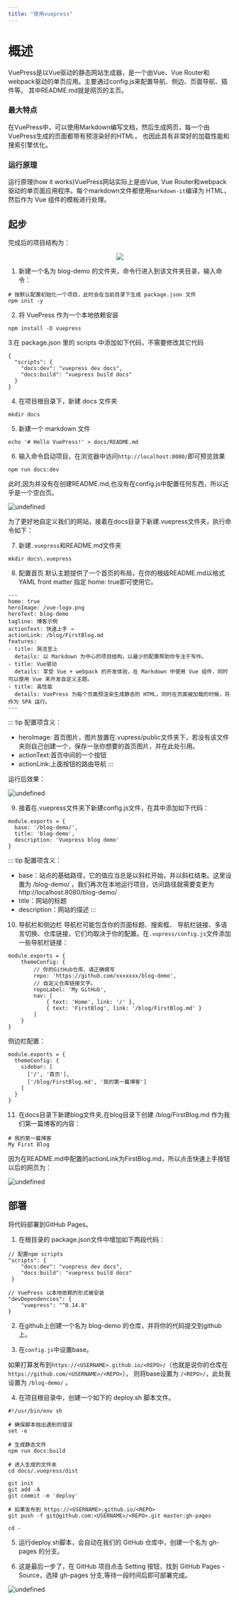 ```yaml
---
title: "使用vuepress"
---
```


# 概述
VuePress是以Vue驱动的静态网站生成器，是一个由Vue、Vue Router和webpack驱动的单页应用。主要通过config.js来配置导航、侧边、页面导航、插件等。
其中README.md就是网页的主页。
### 最大特点
在VuePress中，可以使用Markdown编写文档，然后生成网页，每一个由VuePress生成的页面都带有预渲染好的HTML，
也因此具有非常好的加载性能和搜索引擎优化。

### 运行原理
运行原理(how it works)VuePress网站实际上是由Vue, Vue Router和webpack驱动的单页面应用程序。每个markdown文件都使用`markdown-it`编译为 HTML，然后作为 Vue 组件的模板进行处理。

## 起步
完成后的项目结构为：

<div align="center">
  <img src="../.vuepress/public/vuepress架构截图.png" style="a">
</div>

1. 新建一个名为 blog-demo 的文件夹，命令行进入到该文件夹目录，输入命令：

```
# 按默认配置初始化一个项目，此时会在当前目录下生成 package.json 文件
npm init -y
```
2. 将 VuePress 作为一个本地依赖安装

```
npm install -D vuepress
```

3.在 package.json 里的 scripts 中添加如下代码，不需要修改其它代码

``` js{4}
{
  "scripts": {
    "docs:dev": "vuepress dev docs",
    "docs:build": "vuepress build docs"
  }
}
```

4. 在项目根目录下，新建 docs 文件夹

```
mkdir docs
```

5. 新建一个 markdown 文件

```
echo '# Hello VuePress!' > docs/README.md
```

6. 输入命令启动项目，在浏览器中访问`http://localhost:8080/`即可预览效果

```
npm run docs:dev
```

此时,因为并没有在创建README.md,也没有在config.js中配置任何东西，所以近乎是一个空白页。

![undefined](http://ww1.sinaimg.cn/large/007Rnr4nly1g85lkdriihj311y09j745.jpg)

为了更好地自定义我们的网站，接着在docs目录下新建.vuepress文件夹，执行命令如下：

7. 新建`.vuepress`和README.md文件夹
```
mkdir docs\.vuepress
```

8. 配置首页
默认主题提供了一个首页的布局，在你的根级README.md以格式 YAML front matter 指定 home: true即可使用它。

```
---
home: true
heroImage: /vue-logo.png
heroText: blog-demo
tagline: 博客示例
actionText: 快速上手 →
actionLink: /blog/FirstBlog.md
features:
- title: 简洁至上
  details: 以 Markdown 为中心的项目结构，以最少的配置帮助你专注于写作。
- title: Vue驱动
  details: 享受 Vue + webpack 的开发体验，在 Markdown 中使用 Vue 组件，同时可以使用 Vue 来开发自定义主题。
- title: 高性能
  details: VuePress 为每个页面预渲染生成静态的 HTML，同时在页面被加载的时候，将作为 SPA 运行。
---
```
::: tip 配置项含义：
- heroImage: 首页图片，图片放置在.vupress/public文件夹下，若没有该文件夹则自己创建一个，保存一张你想要的首页图片，并在此处引用。
- actionText:首页中间的一个按钮
- actionLink:上面按钮的路由导航
:::

运行后效果：

![undefined](http://ww1.sinaimg.cn/large/007Rnr4nly1g85m330yfkj311y0i9glu.jpg)

9. 接着在.vuepress文件夹下新建config.js文件，在其中添加如下代码：

```JS{4}
module.exports = {
  base: '/blog-demo/',
  title: 'blog-demo',
  description: 'Vuepress blog demo'
}
```

::: tip 配置项含义：
- base：站点的基础路径，它的值应当总是以斜杠开始，并以斜杠结束。这里设置为 /blog-demo/ ，我们再次在本地运行项目，访问路径就需要变更为 http://localhost:8080/blog-demo/
- title：网站的标题
- description：网站的描述
:::

10. 导航栏和侧边栏
导航栏可能包含你的页面标题、搜索框、 导航栏链接、多语言切换、仓库链接，它们均取决于你的配置。在`.vupress/config.js`文件添加一些导航栏链接：

```JS{4}
module.exports = {
    themeConfig: {
        // 你的GitHub仓库，请正确填写
        repo: 'https://github.com/xxxxxxx/blog-demo',
        // 自定义仓库链接文字。
        repoLabel: 'My GitHub',
        nav: [
            { text: 'Home', link: '/' },
            { text: 'FirstBlog', link: '/blog/FirstBlog.md' }
        ]
    }
}
```

侧边栏配置：

```JS{4}
module.exports = {
  themeConfig: {
    sidebar: [
      ['/', '首页'],
      ['/blog/FirstBlog.md', '我的第一篇博客']
    ]
  }
}
```

11. 在docs目录下新建blog文件夹,在blog目录下创建 /blog/FirstBlog.md 作为我们第一篇博客的内容：

```
# 我的第一篇博客
My First Blog
```

因为在README.md中配置的actionLink为FirstBlog.md，所以点击快速上手按钮以后的网页为：

![undefined](http://ww1.sinaimg.cn/large/007Rnr4nly1g85m7qpywyj30xc09xglh.jpg)


## 部署

将代码部署到GitHub Pages。

1. 在根目录的 package.json文件中增加如下两段代码：

```JS{4}
// 配置npm scripts
"scripts": {
    "docs:dev": "vuepress dev docs",
    "docs:build": "vuepress build docs"
 }

// VuePress 以本地依赖的形式被安装
"devDependencies": {
    "vuepress": "^0.14.8"
}
```

2. 在github上创建一个名为 blog-demo 的仓库，并将你的代码提交到github上。

3. 在`config.js`中设置base。

如果打算发布到`https://<USERNAME>.github.io/<REPO>/`（也就是说你的仓库在`https://github.com/<USERNAME>/<REPO>`），
则将base设置为 `/<REPO>/`，此处我设置为 `/blog-demo/` 。

4. 在项目根目录中，创建一个如下的 deploy.sh 脚本文件。

```
#!/usr/bin/env sh

# 确保脚本抛出遇到的错误
set -e

# 生成静态文件
npm run docs:build

# 进入生成的文件夹
cd docs/.vuepress/dist

git init
git add -A
git commit -m 'deploy'

# 如果发布到 https://<USERNAME>.github.io/<REPO>
git push -f git@github.com:<USERNAME>/<REPO>.git master:gh-pages

cd -
```

5. 运行deploy.sh脚本，会自动在我们的 GitHub 仓库中，创建一个名为 gh-pages 的分支。

6. 这是最后一步了，在 GitHub 项目点击 Setting 按钮，找到 GitHub Pages - Source，选择 gh-pages 分支,等待一段时间后即可部署完成。

![undefined](http://ww1.sinaimg.cn/large/007Rnr4nly1g85mi8nfjqj30l30hujrv.jpg)
